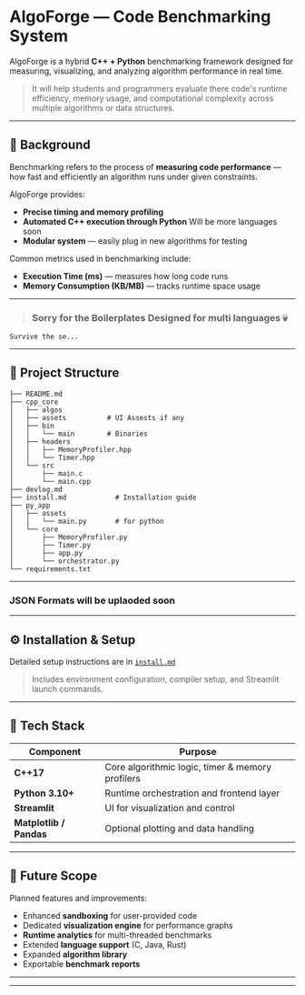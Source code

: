 # AlgoForge — Code Benchmarking System

AlgoForge is a hybrid **C++ + Python** benchmarking framework designed for measuring, visualizing, and analyzing algorithm performance in real time.

> It will help students and programmers evaluate there code's runtime efficiency, memory usage, and computational complexity across multiple algorithms or data structures.

---

## 📘 Background

Benchmarking refers to the process of **measuring code performance** — how fast and efficiently an algorithm runs under given constraints.

AlgoForge provides:
- **Precise timing and memory profiling**
- **Automated C++ execution through Python** Will be more languages soon
- **Modular system** — easily plug in new algorithms for testing

Common metrics used in benchmarking include:
- **Execution Time (ms)** — measures how long code runs
- **Memory Consumption (KB/MB)** — tracks runtime space usage


---

> ### Sorry for the Boilerplates Designed for multi languages 💀
`Survive the se...`

---

## 📂 Project Structure

```
├── README.md
├── cpp_core
│   ├── algos
│   ├── assets          # UI Assests if any
│   ├── bin
│   │   └── main        # Binaries
│   ├── headers
│   │   ├── MemoryProfiler.hpp
│   │   └── Timer.hpp
│   └── src
│       ├── main.c
│       └── main.cpp
├── devlog.md
├── install.md            # Installation guide
├── py_app
│   ├── assets
│   │   └── main.py       # for python
│   └── core
│       ├── MemoryProfiler.py
│       ├── Timer.py
│       ├── app.py
│       └── orchestrator.py
└── requirements.txt
```
---
### JSON Formats will be uplaoded soon
---

## ⚙️ Installation & Setup

Detailed setup instructions are in [`install.md`](./install.md)

> Includes environment configuration, compiler setup, and Streamlit launch commands.

---

## 🧠 Tech Stack

| Component | Purpose |
|------------|----------|
| **C++17** | Core algorithmic logic, timer & memory profilers |
| **Python 3.10+** | Runtime orchestration and frontend layer |
| **Streamlit** | UI for visualization and control |
| **Matplotlib / Pandas** | Optional plotting and data handling |

---

## 🧩 Future Scope

Planned features and improvements:
- Enhanced **sandboxing** for user-provided code
- Dedicated **visualization engine** for performance graphs
- **Runtime analytics** for multi-threaded benchmarks
- Extended **language support** (C, Java, Rust)
- Expanded **algorithm library**
- Exportable **benchmark reports**

---


---


